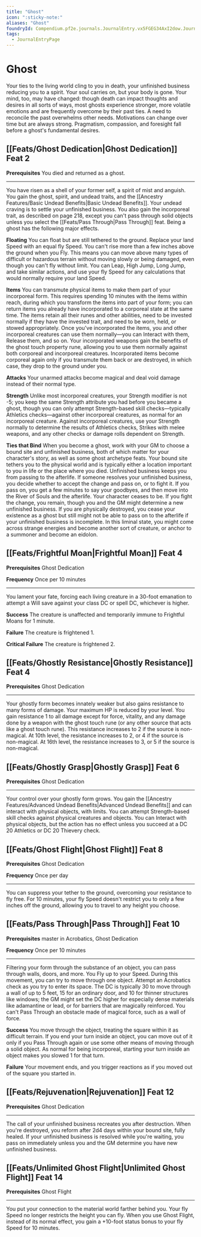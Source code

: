 ```yaml
---
title: "Ghost"
icon: ":sticky-note:"
aliases: "Ghost"
foundryId: Compendium.pf2e.journals.JournalEntry.vx5FGEG34AxI2dow.JournalEntryPage.aIpIUbupTjw2863C
tags:
  - JournalEntryPage
---
```


# Ghost
Your ties to the living world cling to you in death, your unfinished business reducing you to a spirit. Your soul carries on, but your body is gone. Your mind, too, may have changed: though death can impact thoughts and desires in all sorts of ways, most ghosts experience stronger, more volatile emotions and are frequently overcome by their past ties. A need to reconcile the past overwhelms other needs. Motivations can change over time but are always strong. Pragmatism, compassion, and foresight fall before a ghost's fundamental desires.

## [[Feats/Ghost Dedication|Ghost Dedication]] Feat 2

**Prerequisites** You died and returned as a ghost.

* * *

You have risen as a shell of your former self, a spirit of mist and anguish. You gain the ghost, spirit, and undead traits, and the [[Ancestry Features/Basic Undead Benefits|Basic Undead Benefits]]. Your undead craving is to settle your unfinished business. You also gain the incorporeal trait, as described on page 218, except you can't pass through solid objects unless you select the [[Feats/Pass Through|Pass Through]] feat. Being a ghost has the following major effects.

**Floating** You can float but are still tethered to the ground. Replace your land Speed with an equal fly Speed. You can't rise more than a few inches above the ground when you Fly. This means you can move above many types of difficult or hazardous terrain without moving slowly or being damaged, even though you can't fly without limit. You can Leap, High Jump, Long Jump, and take similar actions, and use your fly Speed for any calculations that would normally require your land Speed.

**Items** You can transmute physical items to make them part of your incorporeal form. This requires spending 10 minutes with the items within reach, during which you transform the items into part of your form; you can return items you already have incorporated to a corporeal state at the same time. The items retain all their runes and other abilities, need to be invested normally if they have the invested trait, and need to be worn, held, or stowed appropriately. Once you've incorporated the items, you and other incorporeal creatures can use them normally—you can Interact with them, Release them, and so on. Your incorporated weapons gain the benefits of the ghost touch property rune, allowing you to use them normally against both corporeal and incorporeal creatures. Incorporated items become corporeal again only if you transmute them back or are destroyed, in which case, they drop to the ground under you.

**Attacks** Your unarmed attacks become magical and deal void damage instead of their normal type.

**Strength** Unlike most incorporeal creatures, your Strength modifier is not -5; you keep the same Strength attribute you had before you became a ghost, though you can only attempt Strength-based skill checks—typically Athletics checks—against other incorporeal creatures, as normal for an incorporeal creature. Against incorporeal creatures, use your Strength normally to determine the results of Athletics checks, Strikes with melee weapons, and any other checks or damage rolls dependent on Strength.

**Ties that Bind** When you become a ghost, work with your GM to choose a bound site and unfinished business, both of which matter for your character's story, as well as some ghost archetype feats. Your bound site tethers you to the physical world and is typically either a location important to you in life or the place where you died. Unfinished business keeps you from passing to the afterlife. If someone resolves your unfinished business, you decide whether to accept the change and pass on, or to fight it. If you pass on, you get a few minutes to say your goodbyes, and then move into the River of Souls and the afterlife. Your character ceases to be. If you fight the change, you remain, though you and the GM might determine a new unfinished business. If you are physically destroyed, you cease your existence as a ghost but still might not be able to pass on to the afterlife if your unfinished business is incomplete. In this liminal state, you might come across strange energies and become another sort of creature, or anchor to a summoner and become an eidolon.

## [[Feats/Frightful Moan|Frightful Moan]] Feat 4

**Prerequisites** Ghost Dedication

**Frequency** Once per 10 minutes

* * *

You lament your fate, forcing each living creature in a 30-foot emanation to attempt a Will save against your class DC or spell DC, whichever is higher.

**Success** The creature is unaffected and temporarily immune to Frightful Moans for 1 minute.

**Failure** The creature is frightened 1.

**Critical Failure** The creature is frightened 2.

## [[Feats/Ghostly Resistance|Ghostly Resistance]] Feat 4

**Prerequisites** Ghost Dedication

* * *

Your ghostly form becomes innately weaker but also gains resistance to many forms of damage. Your maximum HP is reduced by your level. You gain resistance 1 to all damage except for force, vitality, and any damage done by a weapon with the ghost touch rune (or any other source that acts like a ghost touch rune). This resistance increases to 2 if the source is non-magical. At 10th level, the resistance increases to 2, or 4 if the source is non-magical. At 16th level, the resistance increases to 3, or 5 if the source is non-magical.

## [[Feats/Ghostly Grasp|Ghostly Grasp]] Feat 6

**Prerequisites** Ghost Dedication

* * *

Your control over your ghostly form grows. You gain the [[Ancestry Features/Advanced Undead Benefits|Advanced Undead Benefits]] and can interact with physical objects, with limits. You can attempt Strength-based skill checks against physical creatures and objects. You can Interact with physical objects, but the action has no effect unless you succeed at a DC 20 Athletics or DC 20 Thievery check.

## [[Feats/Ghost Flight|Ghost Flight]] Feat 8

**Prerequisites** Ghost Dedication

**Frequency** Once per day

* * *

You can suppress your tether to the ground, overcoming your resistance to fly free. For 10 minutes, your fly Speed doesn't restrict you to only a few inches off the ground, allowing you to travel to any height you choose.

## [[Feats/Pass Through|Pass Through]] Feat 10

**Prerequisites** master in Acrobatics, Ghost Dedication

**Frequency** Once per 10 minutes

* * *

Filtering your form through the substance of an object, you can pass through walls, doors, and more. You Fly up to your Speed. During this movement, you can try to move through one object. Attempt an Acrobatics check as you try to enter its space. The DC is typically 30 to move through a wall of up to 5 feet, 15 for an ordinary door, and 10 for thinner structures like windows; the GM might set the DC higher for especially dense materials like adamantine or lead, or for barriers that are magically reinforced. You can't Pass Through an obstacle made of magical force, such as a wall of force.

**Success** You move through the object, treating the square within it as difficult terrain. If you end your turn inside an object, you can move out of it only if you Pass Through again or use some other means of moving through a solid object. As normal for being incorporeal, starting your turn inside an object makes you slowed 1 for that turn.

**Failure** Your movement ends, and you trigger reactions as if you moved out of the square you started in.

## [[Feats/Rejuvenation|Rejuvenation]] Feat 12

**Prerequisites** Ghost Dedication

* * *

The call of your unfinished business recreates you after destruction. When you're destroyed, you reform after 2d4 days within your bound site, fully healed. If your unfinished business is resolved while you're waiting, you pass on immediately unless you and the GM determine you have new unfinished business.

## [[Feats/Unlimited Ghost Flight|Unlimited Ghost Flight]] Feat 14

**Prerequisites** Ghost Flight

* * *

You put your connection to the material world farther behind you. Your fly Speed no longer restricts the height you can fly. When you use Ghost Flight, instead of its normal effect, you gain a +10-foot status bonus to your fly Speed for 10 minutes.